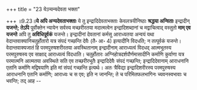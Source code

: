 +++
title = "23 येऽप्यन्यदेवता भक्ता"

+++
॥9.23॥**ये अपि अन्यदेवताभक्ताः** ये तु इन्द्रादिदेवताभक्ताः
केवलत्रयीनिष्ठाः **श्रद्धया अन्विताः** इन्द्रादीन् **यजन्ते; तेऽपि**
पूर्वोक्तेन न्यायेन सर्वस्य मच्छरीरतया मदात्मत्वेन इन्द्रादिशब्दानां च
मद्वाचित्वाद् वस्तुतो **माम् एव यजन्ते** अपि तु **अविधिपूर्वकं** यजन्ते।
इन्द्रादीनां देवतानां कर्मसु आराध्यतया अन्वयं यथा
वेदान्तवाक्यानिचतुर्होतारो यत्र संपदं गच्छन्ति देवैः (तै॰ आ॰ 4)
इत्यादीनि विदधति; न तत्पूर्वकं यजन्ते। वेदान्तवाक्यजातं हि
परमपुरुषशरीरतया अवस्थितानाम् इन्द्रादीनाम् आराध्यत्वं विदधद् आत्मभूतस्य
परमपुरुषस्य एव साक्षाद् आराध्यत्वं विदधाति। चतुर्होतारः
अग्निहोत्रदर्शपौर्णमासादीनि कर्माणि कुर्वाणा यत्र परमात्मनि आत्मतया
अवस्थिते सति एव तच्छरीरभूतैः इन्द्रादिदेवैः संपदं गच्छन्ति;
इन्द्रादिदेवानाम् आराधनानि एतानि कर्माणि मद्विषयाणि इति मां संपदं
गच्छन्ति इत्यर्थः। अतः त्रैविद्या इन्द्रादिशरीरस्य परमपुरुषस्य आराधनानि
एतानि कर्माणि; आराध्यः च स एव; इति न जानन्ति; ते च परिमितफलभागिनः
च्यवनस्वभावाः च भवन्ति; तद् आह --
